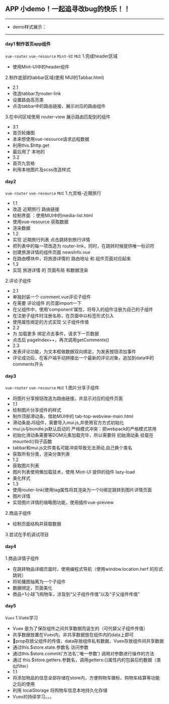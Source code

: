 ## APP 小demo！一起追寻改bug的快乐！！

---
+ demo样式展示：

---

#### day1 制作首页app组件
`vue-router` `vue-resource` `Mint-UI` `MUI`
1.完成header区域
+ 使用Mint-UI中的header组件

2.制作底部的tabbar区域(使用 MUI的Tabbar.html)
+ 2.1
+ 改造tabbar为router-link
+ 设置路由高亮类
+ 点击tabbar中的路由链接，展示对应的路由组件

3.在中间区域使用 router-view 展示路由匹配到的组件
+ 3.1
+ 首页轮播图
+ 本来想使用vue-resource请求远程数据
+ 利用this.$http.get 
+ 最后用了 本地的
+ 3.2
+ 首页九宫格
+ 利用本地图片及scss改造样式

#### day2 
`vue-router` `vue-resource` `MUI`
1.九宫格-近期旅行
+ 1.1
+ 改造 近期旅行 路由链接
+ 绘制界面 ：使用MUI中的media-list.html
+ 使用vue-resource 获取数据
+ 渲染数据
+ 1.2
+ 实现 近期旅行列表 点击跳转到旅行详情
+ 把列表中的每一项改造为 router-link，同时，在跳转时候提供唯一标识符
+ 创建旅游详情的组件页面 newsInfo.vue
+ 在路由模块中，将旅游详情的 路由地址 和 组件页面对应起来
+ 1.3 
+ 实现 旅游详情 的 页面布局 和数据渲染

2.评论子组件
+ 2.1
+ 单独封装一个 comment.vue评论子组件
+ 在需要 评论组件 的页面import一下
+ 在父组件中，使用‘component’属性，将导入的组件注册为自己的子组件
+ 在注册子组件时注册名称，在页面中以标签形式引入
+ 使用属性绑定的方式实现 父子组件传值
+ 2.2
+ 为 加载更多 绑定点击事件，请求下一页数据
+ 点击后 pageIndex++，再次调用getComments()
+ 2.3
+ 发表评论功能，为文本框做数据双向绑定，为发表按钮添加事件
+ 评论成功后，在客户端手动拼接出一个最新的评论对象，追加到data中的comments开头

#### day3
`vue-router` `vue-resource` `MUI`
1.图片分享子组件
+ 将图片分享按钮改造为路由链接，并显示对应的组件页面
+ 1.1
+ 绘制图片分享组件的样式
+ 制作顶部滑动条，借助MUI中的 tab-top-webview-main.html
+ 滑动条是JS组件，需要导入mui.js,并使用官方方式初始化
+ mui.js与bundle.js默认启动的 严格模式冲突：把webpack的严格模式禁用
+ 初始化滑动条需要等DOM元素加载完毕，所以需要将 初始滑动条 挂载在mounted()钩子函数
+ tabbar和mui.js文件类名可能冲突导致无法滑动,自己换个类名
+ 获取所有分类，渲染分类列表
+ 1.2
+ 获取图片列表
+ 图片列表使用懒加载技术，使用 Mint-UI 提供的组件 lazy-load
+ 美化样式
+ 1.3
+ 使用router-link(使用tag属性将其渲染为一个li)绑定跳转到图片详情页面
+ 图片详情
+ 实现图片详情的缩略图功能，使用插件vue-preview

2.商品子组件
+ 绘制页面结构并获取数据

3.尝试在手机调试项目

#### day4

1.商品详情子组件
+ 在跳转物品详细页面时，使用编程式导航（使用window.location.herf 的形式跳转）
+ 将轮播图抽离为一个子组件
+ 数据绑定，页面美化
+ 商品+1小球飞购物车，涉及到“父子组件传值”以及“子父组件传值”

#### day5
`Vuex` 
1.Vuex学习
+ Vuex 是为了保存组件之间共享数据而诞生的（可代替父子组件传值）
+ 共享数据放置在Vuex内，非共享数据放在组件内的data上即可
+ 🌟prop存放父组件的传值，data存放组件私有数据，Vuex存放组件间共享数据
+ 通过this.$store.state.参数名 访问参数
+ 通过this.$store.commit('方法名','唯一参数') 调用对参数进行操作的方法
+ 通过 this.$store.getters.参数名，调用getters:{}属性内的包装后的数据（类似filter）
+ 1.1 
+ 将添加物品的信息全部存储在store内，方便购物车徽标、购物车结算等功能之后的使用
+ 利用 localStorage 将购物车信息本地持久化存储
+ Vuex的持续学习。。。



